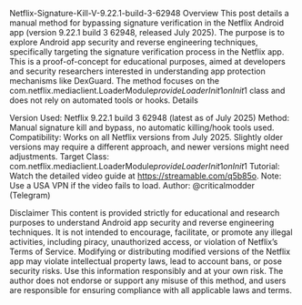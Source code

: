 Netflix-Signature-Kill-V-9.22.1-build-3-62948
Overview
This post details a manual method for bypassing signature verification in the Netflix Android app (version 9.22.1 build 3 62948, released July 2025). The purpose is to explore Android app security and reverse engineering techniques, specifically targeting the signature verification process in the Netflix app. This is a proof-of-concept for educational purposes, aimed at developers and security researchers interested in understanding app protection mechanisms like DexGuard. The method focuses on the com.netflix.mediaclient.LoaderModule$provideLoaderInit$1$onInit$1 class and does not rely on automated tools or hooks.
Details

Version Used: Netflix 9.22.1 build 3 62948 (latest as of July 2025)
Method: Manual signature kill and bypass, no automatic killing/hook tools used.
Compatibility: Works on all Netflix versions from July 2025. Slightly older versions may require a different approach, and newer versions might need adjustments.
Target Class: com.netflix.mediaclient.LoaderModule$provideLoaderInit$1$onInit$1
Tutorial: Watch the detailed video guide at https://streamable.com/q5b85o. Note: Use a USA VPN if the video fails to load.
Author: @criticalmodder (Telegram)

Disclaimer
This content is provided strictly for educational and research purposes to understand Android app security and reverse engineering techniques. It is not intended to encourage, facilitate, or promote any illegal activities, including piracy, unauthorized access, or violation of Netflix’s Terms of Service. Modifying or distributing modified versions of the Netflix app may violate intellectual property laws, lead to account bans, or pose security risks. Use this information responsibly and at your own risk. The author does not endorse or support any misuse of this method, and users are responsible for ensuring compliance with all applicable laws and terms.
